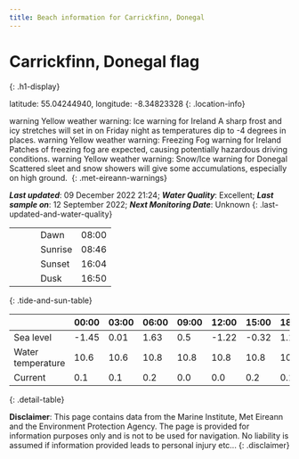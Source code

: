 ```yaml
---
title: Beach information for Carrickfinn, Donegal
---
```

# Carrickfinn, Donegal <span class="material-icons blue-flag" alt="This a Blue Flag beach">flag</span>
{: .h1-display}

latitude: 55.04244940, longitude: -8.34823328
{: .location-info}

<span class="material-icons yellow-warning">warning</span>&nbsp;Yellow weather warning: Ice warning for Ireland A sharp frost and icy stretches will set in on Friday night as temperatures dip to -4 degrees in places.&nbsp;<span class="material-icons yellow-warning">warning</span>&nbsp;Yellow weather warning: Freezing Fog warning for Ireland Patches of freezing fog are expected, causing potentially hazardous driving conditions.&nbsp;<span class="material-icons yellow-warning">warning</span>&nbsp;Yellow weather warning: Snow/Ice warning for Donegal Scattered sleet and snow showers will give some accumulations, especially on high ground.&nbsp;
{: .met-eireann-warnings}

___Last updated___: 09 December 2022 21:24; ___Water Quality___: Excellent;
___Last sample on___: 12 September 2022; ___Next Monitoring Date___: Unknown
{: .last-updated-and-water-quality}

|   |   |   |   |   |
|---|---|---|---|---|
|   |   |   | Dawn  | 08:00 |
|   |   |   | Sunrise  | 08:46 |
|   |   |   | Sunset  | 16:04 |
|   |   |   | Dusk  | 16:50 |
{: .tide-and-sun-table}

<div></div>

| | 00:00 | 03:00 | 06:00 | 09:00 | 12:00 | 15:00 | 18:00 | 21:00 |
|---|---|---|---|---|---|---|---|---|
| Sea level | -1.45 | 0.01 | 1.63 | 0.5| -1.22 | -0.32 | 1.19 | 0.3 |
| Water temperature | 10.6 | 10.6 | 10.8 | 10.8 | 10.8 | 10.8 | 10.8 | 10.7 |
| Current | 0.1 | 0.1 | 0.2 | 0.0 | 0.0| 0.2 | 0.1 | 0.2 |
{: .detail-table}

__Disclaimer__: This page contains data from the Marine Institute,
Met Eireann and the Environment Protection Agency. The page is provided for
information purposes only and is not to be used for navigation. No liability
is assumed if information provided leads to personal injury etc...
{: .disclaimer}